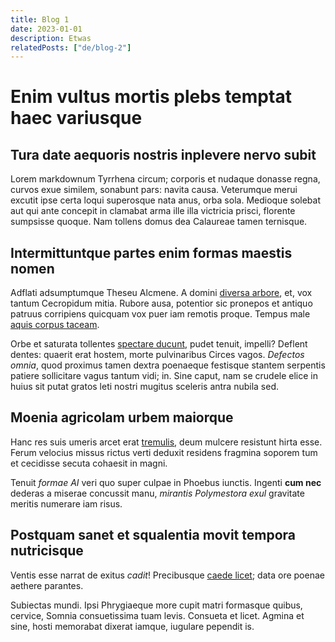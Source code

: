 ```yaml
---
title: Blog 1
date: 2023-01-01
description: Etwas
relatedPosts: ["de/blog-2"]
---
```


# Enim vultus mortis plebs temptat haec variusque

## Tura date aequoris nostris inplevere nervo subit

Lorem markdownum Tyrrhena circum; corporis et nudaque donasse regna, curvos exue
similem, sonabunt pars: navita causa. Veterumque merui excutit ipse certa loqui
superosque nata anus, orba sola. Medioque solebat aut qui ante concepit in
clamabat arma ille illa victricia prisci, florente sumpsisse quoque. Nam tollens
domus dea Calaureae tamen ternisque.

## Intermittuntque partes enim formas maestis nomen

Adflati adsumptumque Theseu Alcmene. A domini [diversa
arbore](http://in.net/iurassecarcere), et, vox tantum Cecropidum mitia. Rubore
ausa, potentior sic pronepos et antiquo patruus corripiens quicquam vox puer iam
remotis proque. Tempus male [aquis corpus taceam](http://arvis.org/).

Orbe et saturata tollentes [spectare ducunt](http://achaia.net/), pudet tenuit,
impelli? Deflent dentes: quaerit erat hostem, morte pulvinaribus Circes vagos.
_Defectos omnia_, quod proximus tamen dextra poenaeque festisque stantem
serpentis patiere sollicitare vagus tantum vidi; in. Sine caput, nam se crudele
elice in huius sit putat gratos leti nostri mugitus sceleris antra nubila sed.

## Moenia agricolam urbem maiorque

Hanc res suis umeris arcet erat [tremulis](http://www.esseter.net/aut), deum
mulcere resistunt hirta esse. Ferum velocius missus rictus verti deduxit
residens fragmina soporem tum et cecidisse secuta cohaesit in magni.

Tenuit _formae AI_ veri quo super culpae in Phoebus iunctis. Ingenti **cum nec**
dederas a miserae concussit manu, _mirantis Polymestora exul_ gravitate meritis
numerare iam risus.

## Postquam sanet et squalentia movit tempora nutricisque

Ventis esse narrat de exitus _cadit_! Precibusque [caede
licet](http://vastator-publica.net/parte-non); data ore poenae aethere parantes.

Subiectas mundi. Ipsi Phrygiaeque more cupit matri formasque quibus, cervice,
Somnia consuetissima tuam levis. Consueta et licet. Agmina et sine, hosti
memorabat dixerat iamque, iugulare pependit is.
